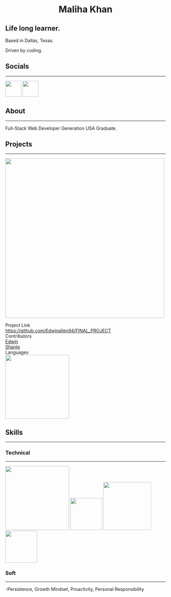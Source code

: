 
<h1 style="text-align: center;"> Maliha Khan </h1>

Life long learner.
------------------

Based in Dallas, Texas.

Driven by coding.

## Socials
---------

[<img src="https://www.fpsa.org/wp-content/uploads/linkedin-logo-copy.png" width="50">](https://www.linkedin.com/in/malihatahirkhan/)
[<img src="https://github.githubassets.com/images/modules/logos_page/GitHub-Mark.png" width="50">](https://github.com/Maliha000)

## About
--------

Full-Stack Web Developer
Generation USA Graduate.

## Projects
----------------
<img src="https://media.giphy.com/media/g2D8z9BW4t1rECPh82/giphy.gif" width="500" height="500"/>

Project Link  
https://github.com/Edwinallen94/FINAL_PROJECT  
Contributors  
[Edwin](https://github.com/Edwinallen94)  
[Shante](https://github.com/bfemeng)  
Languages  
<img src="https://w7.pngwing.com/pngs/585/981/png-transparent-html-js-and-css-logo-cascading-style-sheets-javascript-html-css3-jquery-logo-miscellaneous-text-trademark.png" width="200"> 

## Skills
-----------
### Technical
--------------
<img src="https://w7.pngwing.com/pngs/585/981/png-transparent-html-js-and-css-logo-cascading-style-sheets-javascript-html-css3-jquery-logo-miscellaneous-text-trademark.png" width="200"> <img src="https://spng.pngfind.com/pngs/s/74-744402_java-logo-png-transparent-svg-vector-freebie-supply.png" width="100"> <img src="https://upload.wikimedia.org/wikipedia/commons/thumb/f/f8/Python_logo_and_wordmark.svg/2560px-Python_logo_and_wordmark.svg.png" width="150"> <img src="https://upload.wikimedia.org/wikipedia/commons/8/87/Sql_data_base_with_logo.png" width="100">
### Soft
----------
-Persistence, Growth Mindset, Proactivity, Personal Responsibility



